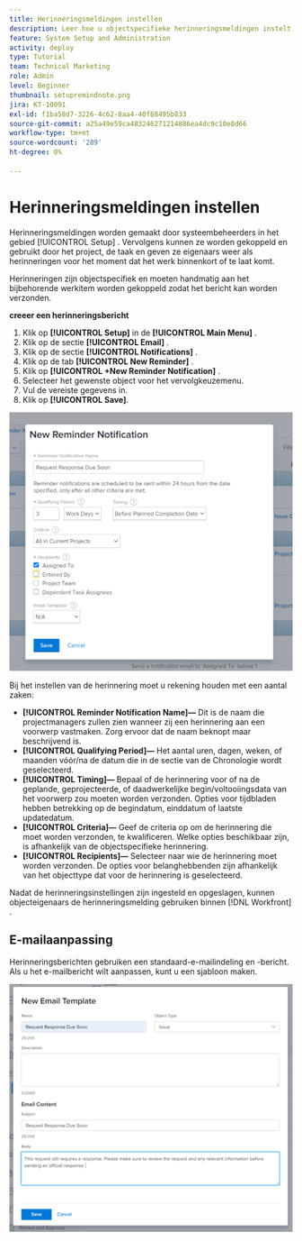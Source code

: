 ```yaml
---
title: Herinneringsmeldingen instellen
description: Leer hoe u objectspecifieke herinneringsmeldingen instelt om gebruikers te laten weten wanneer werk binnenkort of te laat komt.
feature: System Setup and Administration
activity: deploy
type: Tutorial
team: Technical Marketing
role: Admin
level: Beginner
thumbnail: setupremindnote.png
jira: KT-10091
exl-id: f1ba58d7-3226-4c62-8aa4-40f88495b833
source-git-commit: a25a49e59ca483246271214886ea4dc9c10e8d66
workflow-type: tm+mt
source-wordcount: '289'
ht-degree: 0%

---
```


<!---
this has the same content as the system administrator notification setup and mangement section of the email and inapp notificiations learning path
--->

# Herinneringsmeldingen instellen

Herinneringsmeldingen worden gemaakt door systeembeheerders in het gebied [!UICONTROL Setup] . Vervolgens kunnen ze worden gekoppeld en gebruikt door het project, de taak en geven ze eigenaars weer als herinneringen voor het moment dat het werk binnenkort of te laat komt.

Herinneringen zijn objectspecifiek en moeten handmatig aan het bijbehorende werkitem worden gekoppeld zodat het bericht kan worden verzonden.

**creeer een herinneringsbericht**

1. Klik op **[!UICONTROL Setup]** in de **[!UICONTROL Main Menu]** .
1. Klik op de sectie **[!UICONTROL Email]** .
1. Klik op de sectie **[!UICONTROL Notifications]** .
1. Klik op de tab **[!UICONTROL New Reminder]** .
1. Klik op **[!UICONTROL +New Reminder Notification]** .
1. Selecteer het gewenste object voor het vervolgkeuzemenu.
1. Vul de vereiste gegevens in.
1. Klik op **[!UICONTROL Save]**.

![[!UICONTROL New Reminder Notification] window ](assets/admin-fund-reminder-notification-1.png)

Bij het instellen van de herinnering moet u rekening houden met een aantal zaken:

* **[!UICONTROL Reminder Notification Name]—** Dit is de naam die projectmanagers zullen zien wanneer zij een herinnering aan een voorwerp vastmaken. Zorg ervoor dat de naam beknopt maar beschrijvend is.
* **[!UICONTROL Qualifying Period]—** Het aantal uren, dagen, weken, of maanden vóór/na de datum die in de sectie van de Chronologie wordt geselecteerd.
* **[!UICONTROL Timing]—** Bepaal of de herinnering voor of na de geplande, geprojecteerde, of daadwerkelijke begin/voltooiingsdata van het voorwerp zou moeten worden verzonden. Opties voor tijdbladen hebben betrekking op de begindatum, einddatum of laatste updatedatum.
* **[!UICONTROL Criteria]—** Geef de criteria op om de herinnering die moet worden verzonden, te kwalificeren. Welke opties beschikbaar zijn, is afhankelijk van de objectspecifieke herinnering.
* **[!UICONTROL Recipients]—** Selecteer naar wie de herinnering moet worden verzonden. De opties voor belanghebbenden zijn afhankelijk van het objecttype dat voor de herinnering is geselecteerd.

Nadat de herinneringsinstellingen zijn ingesteld en opgeslagen, kunnen objecteigenaars de herinneringsmelding gebruiken binnen [!DNL Workfront] .

## E-mailaanpassing

Herinneringsberichten gebruiken een standaard-e-mailindeling en -bericht. Als u het e-mailbericht wilt aanpassen, kunt u een sjabloon maken.

<!---
paragraph above needs a hyperlink to an article
--->

![ Nieuw venster van het Malplaatje E-mail ](assets/admin-fund-email-customization.png)

<!---
learn more URLs
--->
